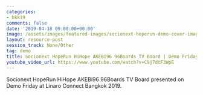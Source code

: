 ```yaml
---
categories:
- bkk19
comments: false
date: '2019-04-18 09:00:00+00:00'
image: /assets/images/featured-images/socionext-hoperun-demo-cover-image.png
layout: resource-post
session_track: None/Other
tag: demo
title: Socionext HopeRun HiHope AKEBi96 96Boards TV Board | Demo Friday BKK19
youtube_video_url: https://www.youtube.com/watch?v=C9j7dtF3WpE
---
```


Socionext HopeRun HiHope AKEBi96 96Boards TV Board presented on Demo Friday at Linaro Connect Bangkok 2019.